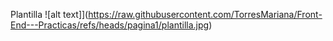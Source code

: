 Plantilla
![alt text]](https://raw.githubusercontent.com/TorresMariana/Front-End---Practicas/refs/heads/pagina1/plantilla.jpg)
